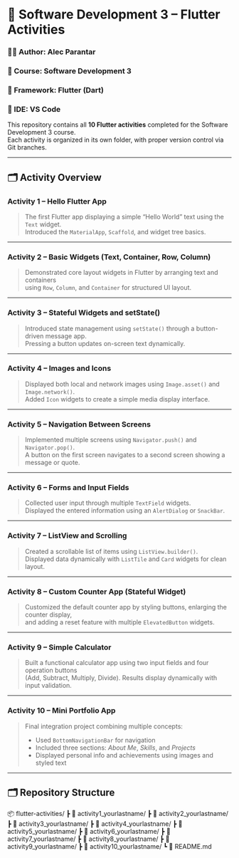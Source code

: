 # 📱 Software Development 3 – Flutter Activities
### 👨‍💻 Author: Alec Parantar  
### 📘 Course: Software Development 3  
### 🧠 Framework: Flutter (Dart)  
### 🧩 IDE: VS Code  

This repository contains all **10 Flutter activities** completed for the Software Development 3 course.  
Each activity is organized in its own folder, with proper version control via Git branches.

---

## 🗂️ Activity Overview

### **Activity 1 – Hello Flutter App**
> The first Flutter app displaying a simple “Hello World” text using the `Text` widget.  
> Introduced the `MaterialApp`, `Scaffold`, and widget tree basics.

---

### **Activity 2 – Basic Widgets (Text, Container, Row, Column)**
> Demonstrated core layout widgets in Flutter by arranging text and containers  
> using `Row`, `Column`, and `Container` for structured UI layout.

---

### **Activity 3 – Stateful Widgets and setState()**
> Introduced state management using `setState()` through a button-driven message app.  
> Pressing a button updates on-screen text dynamically.

---

### **Activity 4 – Images and Icons**
> Displayed both local and network images using `Image.asset()` and `Image.network()`.  
> Added `Icon` widgets to create a simple media display interface.

---

### **Activity 5 – Navigation Between Screens**
> Implemented multiple screens using `Navigator.push()` and `Navigator.pop()`.  
> A button on the first screen navigates to a second screen showing a message or quote.

---

### **Activity 6 – Forms and Input Fields**
> Collected user input through multiple `TextField` widgets.  
> Displayed the entered information using an `AlertDialog` or `SnackBar`.

---

### **Activity 7 – ListView and Scrolling**
> Created a scrollable list of items using `ListView.builder()`.  
> Displayed data dynamically with `ListTile` and `Card` widgets for clean layout.

---

### **Activity 8 – Custom Counter App (Stateful Widget)**
> Customized the default counter app by styling buttons, enlarging the counter display,  
> and adding a reset feature with multiple `ElevatedButton` widgets.

---

### **Activity 9 – Simple Calculator**
> Built a functional calculator app using two input fields and four operation buttons  
> (Add, Subtract, Multiply, Divide). Results display dynamically with input validation.

---

### **Activity 10 – Mini Portfolio App**
> Final integration project combining multiple concepts:  
> - Used `BottomNavigationBar` for navigation  
> - Included three sections: *About Me*, *Skills*, and *Projects*  
> - Displayed personal info and achievements using images and styled text

---

## 🗂️ Repository Structure
📦 flutter-activities/
 ┣ 📂 activity1_yourlastname/
 ┣ 📂 activity2_yourlastname/
 ┣ 📂 activity3_yourlastname/
 ┣ 📂 activity4_yourlastname/
 ┣ 📂 activity5_yourlastname/
 ┣ 📂 activity6_yourlastname/
 ┣ 📂 activity7_yourlastname/
 ┣ 📂 activity8_yourlastname/
 ┣ 📂 activity9_yourlastname/
 ┣ 📂 activity10_yourlastname/
 ┗ 📜 README.md
